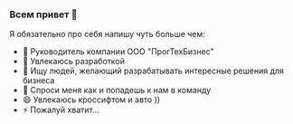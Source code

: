 ### Всем привет 👋

<!--
**vandalsvq/vandalsvq** is a ✨ _special_ ✨ repository because its `README.md` (this file) appears on your GitHub profile.
-->
Я обязательно про себя напишу чуть больше чем:

- 🔭 Руководитель компании ООО "ПрогТехБизнес"
- 🌱 Увлекаюсь разработкой
- 👯 Ищу людей, желающий разрабатывать интересные решения для бизнеса
- 💬 Спроси меня как и попадешь к нам в команду
- 😄 Увлекаюсь кроссифтом и авто ))
- ⚡ Пожалуй хватит...

